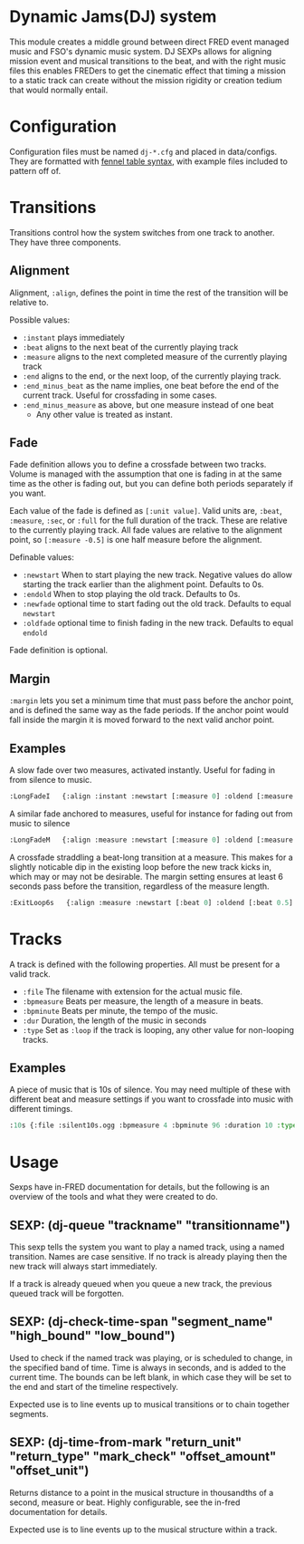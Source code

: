 # Dynamic Jams(DJ) system

This module creates a middle ground between direct FRED event managed music and FSO's dynamic music system. DJ SEXPs allows for aligning mission event and musical transitions to the beat, and with the right music files this enables FREDers to get the cinematic effect that timing a mission to a static track can create without the mission rigidity or creation tedium that would normally entail.

# Configuration

Configuration files must be named `dj-*.cfg` and placed in data/configs. They are formatted with [fennel table syntax](https://fennel-lang.org/tutorial#tables), with example files included to pattern off of.

# Transitions

Transitions control how the system switches from one track to another. They have three components.

## Alignment

Alignment, `:align`, defines the point in time the rest of the transition will be relative to.

Possible values:
* `:instant` plays immediately
* `:beat` aligns to the next beat of the currently playing track
* `:measure` aligns to the next completed measure of the currently playing track
* `:end` aligns to the end, or the next loop, of the currently playing track.
* `:end_minus_beat` as the name implies, one beat before the end of the current track. Useful for crossfading in some cases.
* `:end_minus_measure` as above, but one measure instead of one beat
   * Any other value is treated as instant.

## Fade
Fade definition allows you to define a crossfade between two tracks. Volume is managed with the assumption that one is fading in at the same time as the other is fading out, but you can define both periods separately if you want.

Each value of the fade is defined as `[:unit value]`. Valid units are, `:beat`,  `:measure`, `:sec`, or `:full` for the full duration of the track. These are relative to the currently playing track. All fade values are relative to the alignment point, so `[:measure -0.5]` is one half measure before the alignment.

Definable values:
* `:newstart` When to start playing the new track. Negative values do allow starting the track earlier than the alighment point. Defaults to 0s.
* `:endold` When to stop playing the old track. Defaults to 0s.
* `:newfade` optional time to start fading out the old track. Defaults to equal `newstart`
* `:oldfade` optional time to finish fading in the new track. Defaults to equal `endold`

Fade definition is optional.

## Margin
`:margin` lets you set a minimum time that must pass before the anchor point, and is defined the same way as the fade periods. If the anchor point would fall inside the margin it is moved forward to the next valid anchor point.

## Examples

A slow fade over two measures, activated instantly. Useful for fading in from silence to music.
```lisp
:LongFadeI   {:align :instant :newstart [:measure 0] :oldend [:measure 2]}
```

A similar fade anchored to measures, useful for instance for fading out from music to silence 
```lisp
:LongFadeM   {:align :measure :newstart [:measure 0] :oldend [:measure 2]}
```

A crossfade straddling a beat-long transition at a measure. This makes for a slightly noticable dip in the existing loop before the new track kicks in, which may or may not be desirable. The margin setting ensures at least 6 seconds pass before the transition, regardless of the measure length.
```lisp
:ExitLoop6s   {:align :measure :newstart [:beat 0] :oldend [:beat 0.5] :newfade [:beat -0.5] :oldfade [:beat 0.5] :margin [:sec 6]}
```
# Tracks

A track is defined with the following properties. All must be present for a valid track.

* `:file` The filename with extension for the actual music file.
* `:bpmeasure` Beats per measure, the length of a measure in beats.
* `:bpminute` Beats per minute, the tempo of the music.
* `:dur` Duration, the length of the music in seconds
* `:type` Set as `:loop` if the track is looping, any other value for non-looping tracks.

## Examples

A piece of music that is 10s of silence. You may need multiple of these with different beat and measure settings if you want to crossfade into music with different timings.
```lisp
:10s {:file :silent10s.ogg :bpmeasure 4 :bpminute 96 :duration 10 :type :loop}
```

# Usage
Sexps have in-FRED documentation for details, but the following is an overview of the tools and what they were created to do.

## SEXP: (dj-queue "trackname" "transitionname")

This sexp tells the system you want to play a named track, using a named transition. Names are case sensitive. If no track is already playing then the new track will always start immediately.

If a track is already queued when you queue a new track, the previous queued track will be forgotten.

## SEXP: (dj-check-time-span "segment_name" "high_bound" "low_bound")

Used to check if the named track was playing, or is scheduled to change, in the specified band of time. Time is always in seconds, and is added to the current time. The bounds can be left blank, in which case they will be set to the end and start of the timeline respectively.

Expected use is to line events up to musical transitions or to chain together segments.

## SEXP: (dj-time-from-mark "return_unit" "return_type" "mark_check" "offset_amount" "offset_unit")

Returns distance to a point in the musical structure in thousandths of a second, measure or beat. Highly configurable, see the in-fred documentation for details.

Expected use is to line events up to the musical structure within a track.